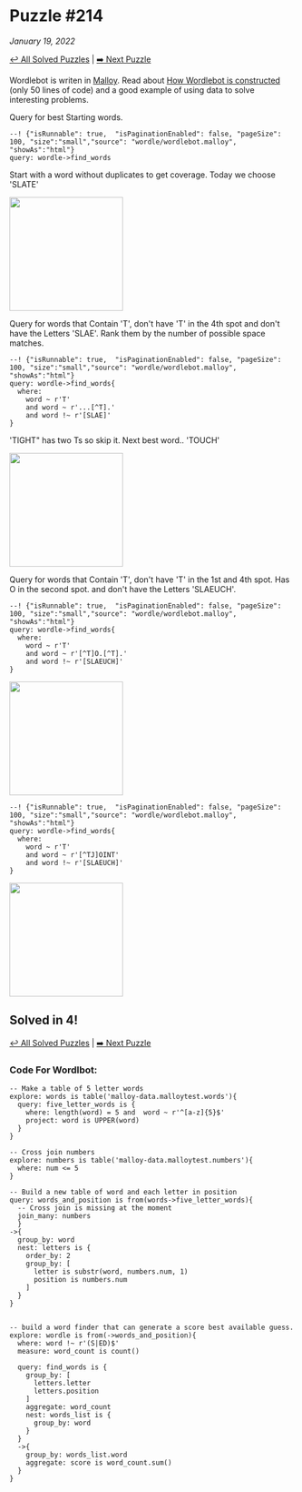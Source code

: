 # Puzzle #214
_January 19, 2022_

[↩️ All Solved Puzzles](wordle5.md)   |   [➡️ Next Puzzle](wordle215.md)

Wordlebot is writen in [Malloy](https://github.com/looker-open-source/malloy/). Read about [How Wordlebot is constructed](wordle.md) (only 50 lines of code) and a good example of using data to solve interesting problems.

Query for best Starting words.

```malloy
--! {"isRunnable": true,  "isPaginationEnabled": false, "pageSize": 100, "size":"small","source": "wordle/wordlebot.malloy", "showAs":"html"}
query: wordle->find_words
```

Start with a word without duplicates to get coverage.  Today we choose 'SLATE'

<img src="/malloy/img/wordle214a.png" style="width: 200px">

Query for words that Contain 'T', don't have 'T' in the 4th spot and don't have the Letters 'SLAE'. Rank them by the number
of possible space matches.

```malloy
--! {"isRunnable": true,  "isPaginationEnabled": false, "pageSize": 100, "size":"small","source": "wordle/wordlebot.malloy", "showAs":"html"}
query: wordle->find_words{
  where:
    word ~ r'T'
    and word ~ r'...[^T].'
    and word !~ r'[SLAE]'
}
```

'TIGHT" has two Ts so skip it. Next best word..  'TOUCH'

<img src="/malloy/img/wordle214b.png" style="width: 200px">

Query for words that Contain 'T', don't have 'T' in the 1st and 4th spot.  Has O in the second spot.  and don't have the Letters 'SLAEUCH'.

```malloy
--! {"isRunnable": true,  "isPaginationEnabled": false, "pageSize": 100, "size":"small","source": "wordle/wordlebot.malloy", "showAs":"html"}
query: wordle->find_words{
  where:
    word ~ r'T'
    and word ~ r'[^T]O.[^T].'
    and word !~ r'[SLAEUCH]'
}
```

<img src="/malloy/img/wordle214c.png" style="width: 200px">

```malloy
--! {"isRunnable": true,  "isPaginationEnabled": false, "pageSize": 100, "size":"small","source": "wordle/wordlebot.malloy", "showAs":"html"}
query: wordle->find_words{
  where:
    word ~ r'T'
    and word ~ r'[^TJ]OINT'
    and word !~ r'[SLAEUCH]'
}
```

<img src="/malloy/img/wordle214d.png" style="width: 200px">



## Solved in 4!

[↩️ All Solved Puzzles](wordle5.md)   |  [➡️ Next Puzzle](wordle215.md)

### Code For Wordlbot:

```malloy
-- Make a table of 5 letter words
explore: words is table('malloy-data.malloytest.words'){
  query: five_letter_words is {
    where: length(word) = 5 and  word ~ r'^[a-z]{5}$'
    project: word is UPPER(word)
  }
}

-- Cross join numbers
explore: numbers is table('malloy-data.malloytest.numbers'){
  where: num <= 5
}

-- Build a new table of word and each letter in position
query: words_and_position is from(words->five_letter_words){
  -- Cross join is missing at the moment
  join_many: numbers
  }
->{
  group_by: word
  nest: letters is {
    order_by: 2
    group_by: [
      letter is substr(word, numbers.num, 1)
      position is numbers.num
    ]
  }
}


-- build a word finder that can generate a score best available guess.
explore: wordle is from(->words_and_position){
  where: word !~ r'(S|ED)$'
  measure: word_count is count()

  query: find_words is {
    group_by: [
      letters.letter
      letters.position
    ]
    aggregate: word_count
    nest: words_list is {
      group_by: word
    }
  }
  ->{
    group_by: words_list.word
    aggregate: score is word_count.sum()
  }
}

```
